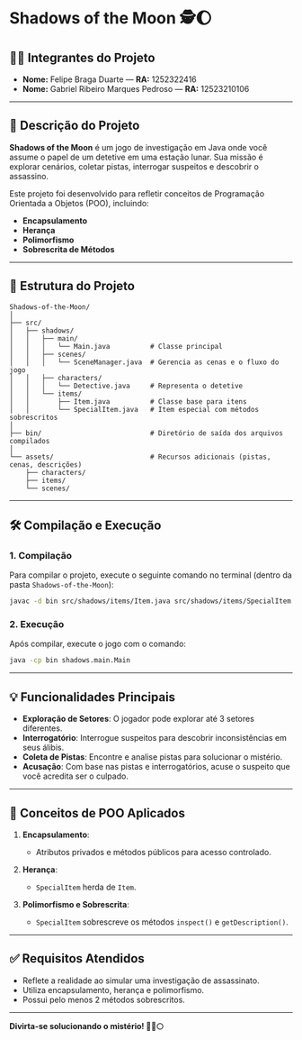 
# Shadows of the Moon 🕵️🌔

## 🧑‍💻 **Integrantes do Projeto**

- **Nome:** Felipe Braga Duarte — **RA:** 1252322416
- **Nome:** Gabriel Ribeiro Marques Pedroso — **RA:** 12523210106
---

## 📝 **Descrição do Projeto**

**Shadows of the Moon** é um jogo de investigação em Java onde você assume o papel de um detetive em uma estação lunar. Sua missão é explorar cenários, coletar pistas, interrogar suspeitos e descobrir o assassino.

Este projeto foi desenvolvido para refletir conceitos de Programação Orientada a Objetos (POO), incluindo:

- **Encapsulamento**
- **Herança**
- **Polimorfismo**
- **Sobrescrita de Métodos**

---

## 📂 **Estrutura do Projeto**

```
Shadows-of-the-Moon/
│
├── src/
│   ├── shadows/
│   │   ├── main/
│   │   │   └── Main.java          # Classe principal
│   │   ├── scenes/
│   │   │   └── SceneManager.java  # Gerencia as cenas e o fluxo do jogo
│   │   ├── characters/
│   │   │   └── Detective.java     # Representa o detetive
│   │   └── items/
│   │       ├── Item.java          # Classe base para itens
│   │       └── SpecialItem.java   # Item especial com métodos sobrescritos
│
├── bin/                           # Diretório de saída dos arquivos compilados
│
└── assets/                        # Recursos adicionais (pistas, cenas, descrições)
    ├── characters/
    ├── items/
    └── scenes/
```

---

## 🛠️ **Compilação e Execução**

### **1. Compilação**

Para compilar o projeto, execute o seguinte comando no terminal (dentro da pasta `Shadows-of-the-Moon`):

```bash
javac -d bin src/shadows/items/Item.java src/shadows/items/SpecialItem.java src/shadows/scenes/SceneManager.java src/shadows/main/Main.java src/shadows/characters/Detective.java
```

### **2. Execução**

Após compilar, execute o jogo com o comando:

```bash
java -cp bin shadows.main.Main
```

---

## 💡 **Funcionalidades Principais**

- **Exploração de Setores**: O jogador pode explorar até 3 setores diferentes.
- **Interrogatório**: Interrogue suspeitos para descobrir inconsistências em seus álibis.
- **Coleta de Pistas**: Encontre e analise pistas para solucionar o mistério.
- **Acusação**: Com base nas pistas e interrogatórios, acuse o suspeito que você acredita ser o culpado.

---

## 📌 **Conceitos de POO Aplicados**

1. **Encapsulamento**:
   - Atributos privados e métodos públicos para acesso controlado.

2. **Herança**:
   - `SpecialItem` herda de `Item`.

3. **Polimorfismo e Sobrescrita**:
   - `SpecialItem` sobrescreve os métodos `inspect()` e `getDescription()`.

---

## ✅ **Requisitos Atendidos**

- Reflete a realidade ao simular uma investigação de assassinato.
- Utiliza encapsulamento, herança e polimorfismo.
- Possui pelo menos 2 métodos sobrescritos.

---

**Divirta-se solucionando o mistério! 🕵️‍♂️🌕**
